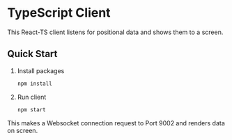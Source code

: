 # TypeScript Client

This React-TS client listens for positional data and shows them to a screen.

## Quick Start

1. Install packages

   ```bash
   npm install
   ```

2. Run client

   ```bash
   npm start
   ```

This makes a Websocket connection request to Port 9002 and renders data on screen.
